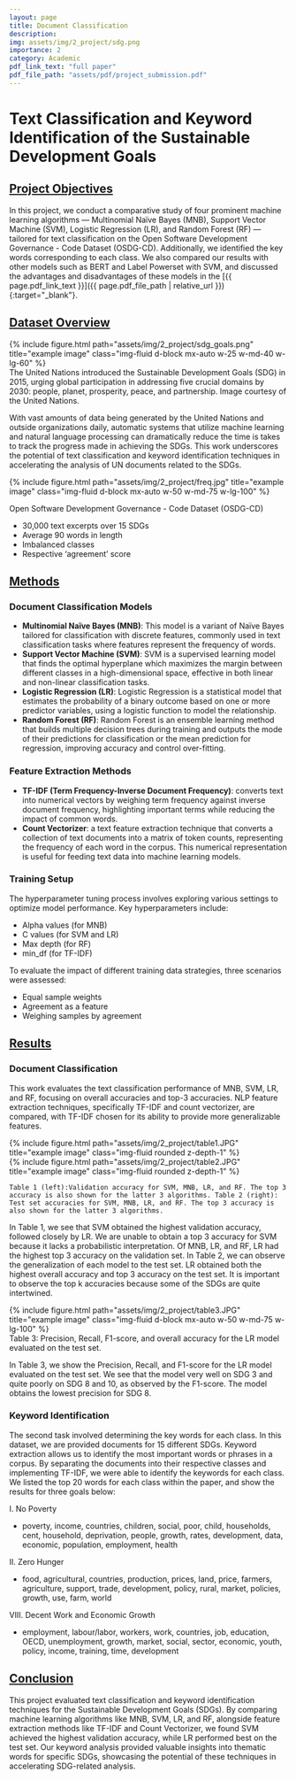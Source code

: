 ```yaml
---
layout: page
title: Document Classification
description: 
img: assets/img/2_project/sdg.png
importance: 2
category: Academic
pdf_link_text: "full paper"
pdf_file_path: "assets/pdf/project_submission.pdf"
---
```

# Text Classification and Keyword Identification of the Sustainable Development Goals


## <u>Project Objectives</u>
In this project, we conduct a comparative study of four prominent machine learning algorithms — Multinomial Naïve Bayes (MNB), Support Vector Machine (SVM), Logistic Regression (LR), and Random Forest (RF) — tailored for text classification on the Open Software Development Governance - Code Dataset (OSDG-CD). Additionally, we identified the key words corresponding to each class. We also compared our results with other models such as BERT and Label Powerset with SVM, and discussed the advantages and disadvantages of these models in the [{{ page.pdf_link_text }}]({{ page.pdf_file_path | relative_url }}){:target="_blank"}. 


## <u>Dataset Overview</u>
<div class="container text-center">
        {% include figure.html path="assets/img/2_project/sdg_goals.png" title="example image" class="img-fluid d-block mx-auto w-25 w-md-40 w-lg-60" %}
</div>
<div class="caption">
    The United Nations introduced the Sustainable Development Goals (SDG) in 2015, urging global participation in addressing five crucial domains by 2030: people, planet, prosperity, peace, and partnership. Image courtesy of the United Nations. 
</div>

With vast amounts of data being generated by the United Nations and outside organizations daily, automatic systems that utilize machine learning and natural language processing can dramatically reduce the time is takes to track the progress made in achieving the SDGs. This work underscores the potential of text classification and keyword identification techniques in accelerating the analysis of UN documents related to the SDGs.

<div class="container text-center">
        {% include figure.html path="assets/img/2_project/freq.jpg" title="example image" class="img-fluid d-block mx-auto w-50 w-md-75 w-lg-100" %}
</div>

Open Software Development Governance - Code Dataset (OSDG-CD) 
- 30,000 text excerpts over 15 SDGs
- Average 90 words in length
- Imbalanced classes
- Respective ‘agreement’ score


## <u>Methods</u>

### Document Classification Models 
- **Multinomial Naïve Bayes (MNB)**: This model is a variant of Naïve Bayes tailored for classification with discrete features, commonly used in text classification tasks where features represent the frequency of words.
- **Support Vector Machine (SVM)**: SVM is a supervised learning model that finds the optimal hyperplane which maximizes the margin between different classes in a high-dimensional space, effective in both linear and non-linear classification tasks.
- **Logistic Regression (LR)**: Logistic Regression is a statistical model that estimates the probability of a binary outcome based on one or more predictor variables, using a logistic function to model the relationship.
- **Random Forest (RF)**: Random Forest is an ensemble learning method that builds multiple decision trees during training and outputs the mode of their predictions for classification or the mean prediction for regression, improving accuracy and control over-fitting.


### Feature Extraction Methods
- **TF-IDF (Term Frequency-Inverse Document Frequency)**: converts text into numerical vectors by weighing term frequency against inverse document frequency, highlighting important terms while reducing the impact of common words.
- **Count Vectorizer**: a text feature extraction technique that converts a collection of text documents into a matrix of token counts, representing the frequency of each word in the corpus. This numerical representation is useful for feeding text data into machine learning models.


### Training Setup
The hyperparameter tuning process involves exploring various settings to optimize model performance. Key hyperparameters include:
- Alpha values (for MNB)
- C values (for SVM and LR)
- Max depth (for RF)
- min_df (for TF-IDF)
  

To evaluate the impact of different training data strategies, three scenarios were assessed:
- Equal sample weights
- Agreement as a feature
- Weighing samples by agreement


## <u>Results</u>
### Document Classification
This work evaluates the text classification performance of MNB, SVM, LR, and RF, focusing on overall accuracies and top-3 accuracies. NLP feature extraction techniques, specifically TF-IDF and count vectorizer, are compared, with TF-IDF chosen for its ability to provide more generalizable features. 
 
<div class="row">
    <div class="col-sm-6 mt-3 mt-md-0">
        {% include figure.html path="assets/img/2_project/table1.JPG" title="example image" class="img-fluid rounded z-depth-1" %}
    </div>
    <div class="col-sm-6 mt-3 mt-md-0">
        {% include figure.html path="assets/img/2_project/table2.JPG" title="example image" class="img-fluid rounded z-depth-1" %}
    </div>
</div>
<div class="caption">
    
    Table 1 (left):Validation accuracy for SVM, MNB, LR, and RF. The top 3 accuracy is also shown for the latter 3 algorithms. Table 2 (right): Test set accuracies for SVM, MNB, LR, and RF. The top 3 accuracy is also shown for the latter 3 algorithms.
</div>

In Table 1, we see that SVM obtained the highest validation accuracy, followed closely by LR. We are unable to obtain a top 3 accuracy for SVM because it lacks a probabilistic interpretation. Of MNB, LR, and RF, LR had the highest top 3 accuracy on the validation set. In Table 2, we can observe the generalization of each model to the test set. LR obtained both the highest overall accuracy and top 3 accuracy on the test set. It is important to observe the top k accuracies because some of the SDGs are quite intertwined.

<div class="container text-center">
        {% include figure.html path="assets/img/2_project/table3.JPG" title="example image" class="img-fluid d-block mx-auto w-50 w-md-75 w-lg-100" %}
</div>
<div class="caption text-center">
    Table 3: Precision, Recall, F1-score, and overall accuracy for the LR model evaluated on the test set.
</div>

In Table 3, we show the Precision, Recall, and F1-score for the LR model evaluated on the test set. We see that the model very well on SDG 3 and quite poorly on SDG 8 and 10, as observed by the F1-score. The model obtains the lowest precision for SDG 8. 


### Keyword Identification
The second task involved determining the key words for each class. In this dataset, we are provided documents for 15 different SDGs. Keyword extraction allows us to identify the most important words or phrases in a corpus. By separating the documents into their respective classes and implementing TF-IDF, we were able to identify the keywords for each class. We listed the top 20 words for each class within the paper, and show the results for three goals below:

I.	No Poverty
- poverty, income, countries, children, social, poor, child, households, cent, household, deprivation, people, growth, rates, development, data, economic, population, employment, health

II.	Zero Hunger
- food, agricultural, countries, production, prices, land, price, farmers, agriculture, support, trade, development, policy, rural, market, policies, growth, use, farm, world

VIII.	Decent Work and Economic Growth
- employment, labour/labor, workers, work, countries, job, education, OECD, unemployment, growth, market, social, sector, economic, youth, policy, income, training, time, development


## <u>Conclusion</u>

This project evaluated text classification and keyword identification techniques for the Sustainable Development Goals (SDGs). By comparing machine learning algorithms like MNB, SVM, LR, and RF, alongside feature extraction methods like TF-IDF and Count Vectorizer, we found SVM achieved the highest validation accuracy, while LR performed best on the test set. Our keyword analysis provided valuable insights into thematic words for specific SDGs, showcasing the potential of these techniques in accelerating SDG-related analysis.

